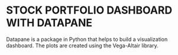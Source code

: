 # STOCK PORTFOLIO DASHBOARD WITH DATAPANE

Datapane is a package in Python that helps to build a visualization dashboard. The plots are created using the Vega-Altair library.
